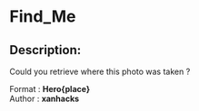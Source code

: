 
# Find_Me
## Description:
Could you retrieve where this photo was taken ?

Format : **Hero{place}**<br>
Author : **xanhacks**

